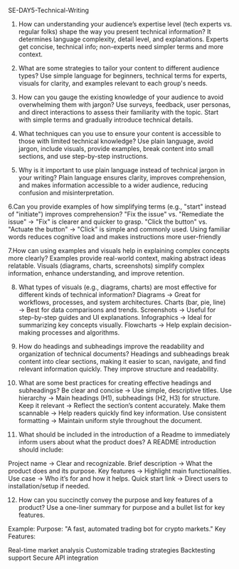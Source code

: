 SE-DAY5-Technical-Writing
1. How can understanding your audience’s expertise level (tech experts vs. regular folks) shape the way you present technical information?
It determines language complexity, detail level, and explanations. Experts get concise, technical info; non-experts need simpler terms and more context.

2. What are some strategies to tailor your content to different audience types?
Use simple language for beginners, technical terms for experts, visuals for clarity, and examples relevant to each group's needs.

3. How can you gauge the existing knowledge of your audience to avoid overwhelming them with jargon?
Use surveys, feedback, user personas, and direct interactions to assess their familiarity with the topic. Start with simple terms and gradually introduce technical details.

4. What techniques can you use to ensure your content is accessible to those with limited technical knowledge?
Use plain language, avoid jargon, include visuals, provide examples, break content into small sections, and use step-by-step instructions.

5. Why is it important to use plain language instead of technical jargon in your writing?
Plain language ensures clarity, improves comprehension, and makes information accessible to a wider audience, reducing confusion and misinterpretation.

6.Can you provide examples of how simplifying terms (e.g., "start" instead of "initiate") improves comprehension?
"Fix the issue" vs. "Remediate the issue" → "Fix" is clearer and quicker to grasp. "Click the button" vs. "Actuate the button" → "Click" is simple and commonly used. Using familiar words reduces cognitive load and makes instructions more user-friendly

7.How can using examples and visuals help in explaining complex concepts more clearly?
Examples provide real-world context, making abstract ideas relatable. Visuals (diagrams, charts, screenshots) simplify complex information, enhance understanding, and improve retention.

8. What types of visuals (e.g., diagrams, charts) are most effective for different kinds of technical information?
Diagrams → Great for workflows, processes, and system architectures. Charts (bar, pie, line) → Best for data comparisons and trends. Screenshots → Useful for step-by-step guides and UI explanations. Infographics → Ideal for summarizing key concepts visually. Flowcharts → Help explain decision-making processes and algorithms.

9. How do headings and subheadings improve the readability and organization of technical documents?
Headings and subheadings break content into clear sections, making it easier to scan, navigate, and find relevant information quickly. They improve structure and readability.

10. What are some best practices for creating effective headings and subheadings?
Be clear and concise → Use simple, descriptive titles. Use hierarchy → Main headings (H1), subheadings (H2, H3) for structure. Keep it relevant → Reflect the section’s content accurately. Make them scannable → Help readers quickly find key information. Use consistent formatting → Maintain uniform style throughout the document.

11. What should be included in the introduction of a Readme to immediately inform users about what the product does?
A README introduction should include:

Project name → Clear and recognizable. Brief description → What the product does and its purpose. Key features → Highlight main functionalities. Use case → Who it’s for and how it helps. Quick start link → Direct users to installation/setup if needed.

12. How can you succinctly convey the purpose and key features of a product?
Use a one-liner summary for purpose and a bullet list for key features.

Example: Purpose: "A fast, automated trading bot for crypto markets." Key Features:

Real-time market analysis Customizable trading strategies Backtesting support Secure API integration

